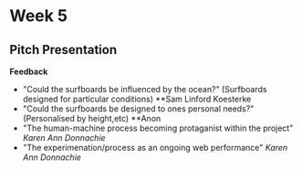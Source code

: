 # Week 5

## Pitch Presentation

**Feedback**
* "Could the surfboards be influenced by the ocean?" (Surfboards designed for particular conditions) **Sam Linford Koesterke
* "Could the surfboards be designed to ones personal needs?" (Personalised by height,etc) **Anon
* "The human-machine process becoming protaganist within the project" *Karen Ann Donnachie*
* "The experimenation/process as an ongoing web performance" *Karen Ann Donnachie*




